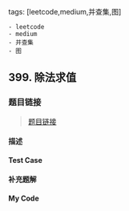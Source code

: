 tags: [leetcode,medium,并查集,图]

	- leetcode
	- medium
	- 并查集
	- 图

## 399. 除法求值
### 题目链接
> [题目链接]()

#### 描述
> 

#### Test Case
> 

#### 补充题解
#### My Code
```

```